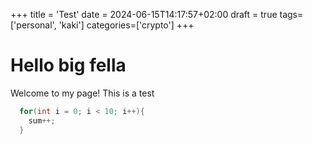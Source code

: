 +++
title = 'Test'
date = 2024-06-15T14:17:57+02:00
draft = true
tags= ['personal', 'kaki']
categories=['crypto']
+++

# Hello big fella
Welcome to my page! This is a test
``` c
  for(int i = 0; i < 10; i++){
    sum++;
  }
```


